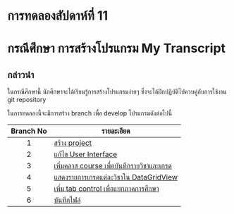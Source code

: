 # การทดลองสัปดาห์ที่ 11  #
# กรณึศึกษา การสร้างโปรแกรม My Transcript #

## กล่าวนำ ##

ในกรณีศึกษานี้ นักศึกษาจะได้เรียนรู้การสร้างโปรแกรมง่ายๆ ซึ่งจะได้ฝึกปฏิบัติไปควบคู่กับการใช้งาน git repository

ในการทดลองนี้จะมีการสร้าง branch เพื่อ develop โปรแกรมดังต่อไปนี้

|Branch No|     รายละเอียด                |
|:-------:|-----------------------------|
|    1    | [สร้าง project](./Week_11_CaseStudy_MyTranscript_Branch1.md) |
|    2    | [แก้ไข User Interface](./Week_11_CaseStudy_MyTranscript_Branch2.md) |
|    3    | [เพิ่มคลาส course เพื่อบันทึกรายวิชาและเกรด](./)|
|    4    | [แสดงรายการเกรดแต่ละวิชาใน DataGridView]()|
|    5    | [เพิ่ม tab control เพื่อแยกภาคการศึกษา]()|
|    6    | [บันทึกไฟล์]()|



